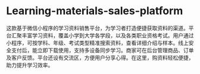 # Learning-materials-sales-platform
这款基于微信小程序的学习资料销售平台，为学习者打造便捷获取资料的渠道。平台汇聚丰富学习资料，覆盖小学到大学各学段，以及各类职业资格考试。用户通过小程序，可按学科、年级、考试类型精准搜索资料，查看详细介绍与样本。线上安全支付后，能立即下载使用，支持多设备同步学习。商家可在后台管理商品、订单及客户反馈。平台还设有交流区，方便用户分享心得。在这里，购资料轻松便捷，助力提升学习效率。 
